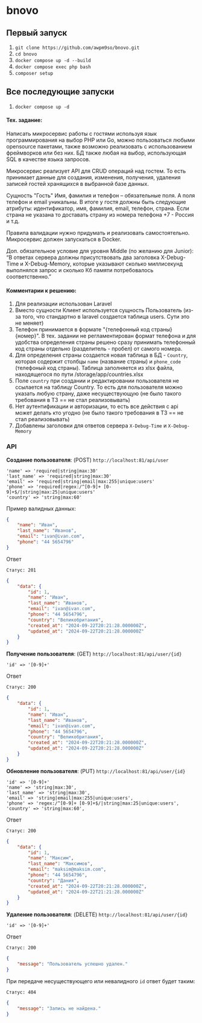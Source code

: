 # bnovo

## Первый запуск
1. `git clone https://github.com/awpm9so/bnovo.git`
2. `cd bnovo`
3. `docker compose up -d --build`
4. `docker compose exec php bash`
5. `composer setup`

## Все последующие запуски
1. `docker compose up -d`

#### Тех. задание:
Написать микросервис работы с гостями используя язык программирования на выбор PHP или Go, можно пользоваться любыми opensource пакетами, также возможно реализовать с использованием фреймворков или без них. БД также любая на выбор, использующая SQL в качестве языка запросов. 

Микросервис реализует API для CRUD операций над гостем. То есть принимает данные для создания, изменения, получения, удаления записей гостей хранящихся в выбранной базе данных.

Сущность "Гость" Имя, фамилия и телефон – обязательные поля. А поля телефон и email уникальны. В итоге у гостя должны быть следующие атрибуты: идентификатор, имя, фамилия, email, телефон, страна. Если страна не указана то доставать страну из номера телефона +7 - Россия и т.д. 

Правила валидации нужно придумать и реализовать самостоятельно. Микросервис должен запускаться в Docker. 

Доп. обязательное условие для уровня Middle (по желанию для Junior): “В ответах сервера должны присутствовать два заголовка X-Debug-Time и X-Debug-Memory, которые указывают сколько миллисекунд выполнялся запрос и сколько Кб памяти потребовалось соответственно.”


#### Комментарии к решению:
1. Для реализации использован Laravel
2. Вместо сущности Клиент используется сущность Пользователь (из-за того, что стандартно в laravel создается таблица users. Сути это не меняет)
3. Телефон принимается в формате "{телефонный код страны} {номер}". В тех. задании не регламентирован формат телефона и для удобства определения страны решено сразу принимать телефонный код страны отдельно (разделитель - пробел) от самого номера.
4. Для определения страны создается новая таблица в БД - `Country`, которая содержит столбцы `name` (название страны) и `phone_code` (телефоный код страны). Таблица заполняется из xlsx файла, находящегося по пути /storage/app/countries.xlsx
5. Поле `country` при создании и редактировании пользователя не ссылается на таблицу Country. То есть для пользователя можно указать любую страну, даже несуществующую (не было такого требования в ТЗ == не стал реализовывать)
6. Нет аутентификации и авторизации, то есть все действия с api может делать кто угодно (не было такого требования в ТЗ == не стал реализовывать)
7. Добавлены заголовки для ответов сервера `X-Debug-Time` и `X-Debug-Memory`


### API

**Создание пользователя**: (POST) `http://localhost:81/api/user` 

    'name' => 'required|string|max:30'
    'last_name' => 'required|string|max:30'
    'email' => 'required|string|email|max:255|unique:users'
    'phone' => 'required|regex:/^[0-9]+ [0-9]+$/|string|max:25|unique:users'
    'country' => 'string|max:60'

Пример валидных данных:
```json
{
    "name": "Иван",
    "last_name": "Иванов",
    "email": "ivan@ivan.com",
    "phone": "44 5654796"
}
```
Ответ

`Статус: 201`
```json
{
    "data": {
        "id": 1,
        "name": "Иван",
        "last_name": "Иванов",
        "email": "ivan@ivan.com",
        "phone": "44 5654796",
        "country": "Великобритания",
        "created_at": "2024-09-22T20:21:28.000000Z",
        "updated_at": "2024-09-22T20:21:28.000000Z"
    }
}
```

**Получение пользователя**: (GET) `http://localhost:81/api/user/{id}`

    'id' => '[0-9]+'
Ответ

`Статус: 200`
```json
{
    "data": {
        "id": 1,
        "name": "Иван",
        "last_name": "Иванов",
        "email": "ivan@ivan.com",
        "phone": "44 5654796",
        "country": "Великобритания",
        "created_at": "2024-09-22T20:21:28.000000Z",
        "updated_at": "2024-09-22T20:21:28.000000Z"
    }
}
```

**Обновление пользователя**: (PUT) `http://localhost:81/api/user/{id}`
    
    'id' => '[0-9]+'
    'name' => 'string|max:30',
    'last_name' => 'string|max:30',
    'email' => 'string|email|max:255|unique:users',
    'phone' => 'regex:/^[0-9]+ [0-9]+$/|string|max:25|unique:users',
    'country' => 'string|max:60',

Ответ

`Статус: 200`
```json
{
    "data": {
        "id": 1,
        "name": "Максим",
        "last_name": "Максимов",
        "email": "maksim@maksim.com",
        "phone": "44 5654796",
        "country": "Дания",
        "created_at": "2024-09-22T20:21:28.000000Z",
        "updated_at": "2024-09-22T21:21:28.000000Z"
    }
}
```

**Удаление пользователя**: (DELETE) `http://localhost:81/api/user/{id}`

    'id' => '[0-9]+'

Ответ

`Статус: 200`
```json
{
    "message": "Пользователь успешно удален."
}
```

При передаче несуществующего или невалидного `id` ответ будет таким:

`Статус: 404`
```json
{
    "message": "Запись не найдена."
}
```